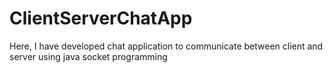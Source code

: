 # ClientServerChatApp
Here, I have developed chat application to communicate between client and server using java socket programming
